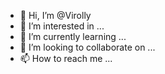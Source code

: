 - 👋 Hi, I’m @Virolly
- 👀 I’m interested in ...
- 🌱 I’m currently learning ...
- 💞️ I’m looking to collaborate on ...
- 📫 How to reach me ...

<!---
Virolly/Virolly is a ✨ special ✨ repository because its `README.md` (this file) appears on your GitHub profile.
You can click the Preview link to take a look at your changes.
--->

